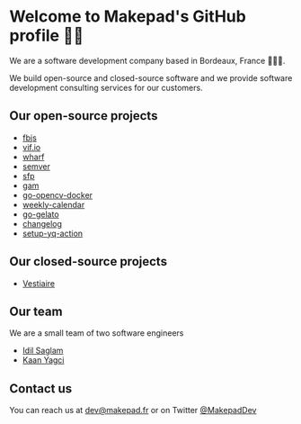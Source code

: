 # Welcome to Makepad's GitHub profile 👋🏼

We are a software development company based in Bordeaux, France 🍷🇫🇷. 

We build open-source and closed-source software and we provide software development consulting services for our customers.

## Our open-source projects

- [fbjs](https://github.com/Makepad-fr/fbjs)
- [vif.io](https://github.com/Makepadf-fr/vif.io)
- [wharf](https://github.com/Makepad-fr/wharf)
- [semver](https://github.com/Makepad-fr/semver)
- [sfp](https://github.com/Makepad-fr/sfp)
- [gam](https://github.com/Makepad-fr/gam)
- [go-opencv-docker](https://github.com/Makepad-fr/go-opencv-docker)
- [weekly-calendar](https://github.com/Makepad-fr/weekly-calendar)
- [go-gelato](https://github.com/Makepad-fr/go-gelato)
- [changelog](https://github.com/Makepad-fr/changelog)
- [setup-yq-action](https://github.com/Makepad-fr/setup-yq-action)

## Our closed-source projects

- [Vestiaire](https://vestiaire.io)

## Our team

We are a small team of two software engineers

- [Idil Saglam](https://linkedin.com/in/idilsaglam)
- [Kaan Yagci](https://linkedin.com/in/kaanyagci)

## Contact us

You can reach us at dev@makepad.fr or on Twitter [@MakepadDev](https://x.com/Makepaddev)



<!--

**Here are some ideas to get you started:**

🙋‍♀️ A short introduction - what is your organization all about?
🌈 Contribution guidelines - how can the community get involved?
👩‍💻 Useful resources - where can the community find your docs? Is there anything else the community should know?
🍿 Fun facts - what does your team eat for breakfast?
🧙 Remember, you can do mighty things with the power of [Markdown](https://docs.github.com/github/writing-on-github/getting-started-with-writing-and-formatting-on-github/basic-writing-and-formatting-syntax)
-->
